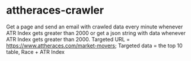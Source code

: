 # attheraces-crawler
Get a page and send an email with crawled data every minute whenever ATR Index gets greater than 2000 or get a json string with data whenever ATR Index gets greater than 2000. Targeted URL = https://www.attheraces.com/market-movers; Targeted data = the top 10 table, Race + ATR Index
